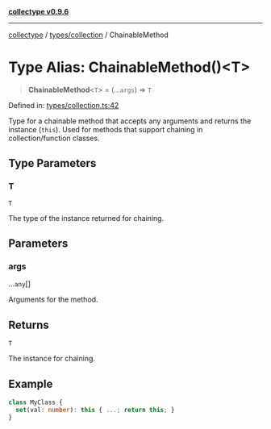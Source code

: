 [**collectype v0.9.6**](../../../README.md)

***

[collectype](../../../modules.md) / [types/collection](../README.md) / ChainableMethod

# Type Alias: ChainableMethod()\<T\>

> **ChainableMethod**\<`T`\> = (...`args`) => `T`

Defined in: [types/collection.ts:42](https://github.com/maduhaime/collectype/blob/ba52424b164c706fb5e7ecc5581685b53a2ac88d/src/types/collection.ts#L42)

Type for a chainable method that accepts any arguments and returns the instance (`this`).
Used for methods that support chaining in collection/function classes.

## Type Parameters

### T

`T`

The type of the instance returned for chaining.

## Parameters

### args

...`any`[]

Arguments for the method.

## Returns

`T`

The instance for chaining.

## Example

```ts
class MyClass {
  set(val: number): this { ...; return this; }
}
```

